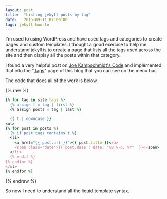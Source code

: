 ```yaml
---
layout: post
title:  "Listing jekyll posts by tag"
date:   2015-09-11 07:00:00
tags: jekyll how-to
---
```

I'm used to using WordPress and have used tags and categories to create pages and custom templates. I thought a good exercise to help me understand jekyll is to create a page that lists all the tags used across the site and then display all the posts within that category.

I found a very helpful post on [Joe Kampschmidt's Code](http://www.jokecamp.com/blog/listing-jekyll-posts-by-tag/) and implemented that into the "[Tags](/tags)" page of this blog that you can see on the menu bar.

<!--more-->

The code that does all of the work is below.

{% raw %}
```ruby
{% for tag in site.tags %}
  {% assign t = tag | first %}
  {% assign posts = tag | last %}

  {{ t | downcase }}
<ul>
{% for post in posts %}
  {% if post.tags contains t %}
  <li>
    <a href="{{ post.url }}">{{ post.title }}</a>
    <span class="date">{{ post.date | date: "%B %-d, %Y"  }}</span>
  </li>
  {% endif %}
{% endfor %}
</ul>
{% endfor %}
```
{% endraw %}


So now I need to understand all the liquid template syntax.